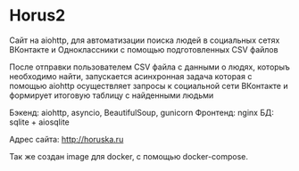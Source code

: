 # Horus2
Сайт на aiohttp, для автоматизации поиска людей в социальных сетях ВКонтакте и Одноклассники с помощью подготовленных CSV файлов

После отправки пользователем CSV файла с данными о людях, которыъ необходимо найти, запускается асинхронная задача
которая с помощью aiohttp осуществляет запросы к социальной сети ВКонтакте и формирует итоговую таблицу с найденными людьми

Бэкенд:      aiohttp, asyncio, BeautifulSoup, gunicorn
Фронтенд:    nginx
БД:          sqlite + aiosqlite

Адрес сайта: http://horuska.ru

Так же создан image для docker, с помощью docker-compose.
